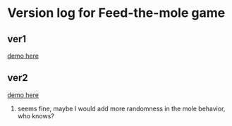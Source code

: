 <h1>Version log for Feed-the-mole game</h1>
<h2>ver1</h2> 

[demo here](54gfeonrieuvser.github.io/Side_Project/feeding_game/ver1(2020)/)

<h2>ver2</h2> 

[demo here](54gfeonrieuvser.github.io/Side_Project/feeding_game/ver2(2023)/)
1. seems fine, maybe I would add more randomness in the mole behavior, who knows?